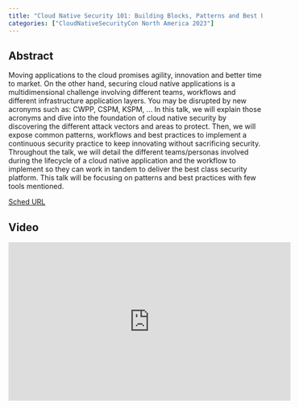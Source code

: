 ```yaml
---
title: "Cloud Native Security 101: Building Blocks, Patterns and Best Practices - Rafik Harabi, Sysdig"
categories: ["CloudNativeSecurityCon North America 2023"]
---
```


## Abstract

Moving applications to the cloud promises agility, innovation and better time to market. On the other hand, securing cloud native applications is a multidimensional challenge involving different teams, workflows and different infrastructure application layers. You may be disrupted by new acronyms such as: CWPP, CSPM, KSPM, ... In this talk, we will explain those acronyms and dive into the foundation of cloud native security by discovering the different attack vectors and areas to protect. Then, we will expose common patterns, workflows and best practices to implement a continuous security practice to keep innovating without sacrificing security. Throughout the talk, we will detail the different teams/personas involved during the lifecycle of a cloud native application and the workflow to implement so they can work in tandem to deliver the best class security platform. This talk will be focusing on patterns and best practices with few tools mentioned.

[Sched URL](https://cloudnativesecurityconna23.sched.com/event/54ba97d647cd6bbd4a7142c14fd004be)

## Video

<iframe width='560' height='315' src='https://www.youtube.com/embed/kzrsjm_a7yE' frameborder='0' allow='accelerometer; autoplay; encrypted-media; gyroscope; picture-in-picture' allowfullscreen></iframe>
